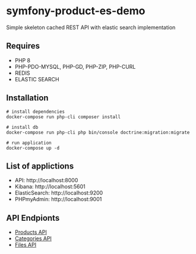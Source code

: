 # symfony-product-es-demo
Simple skeleton cached REST API with elastic search implementation

## Requires

- PHP 8
- PHP-PDO-MYSQL, PHP-GD, PHP-ZIP, PHP-CURL
- REDIS
- ELASTIC SEARCH

## Installation

```shell
# install dependencies
docker-compose run php-cli composer install

# install db
docker-compose run php-cli php bin/console doctrine:migration:migrate

# run application
docker-compose up -d
```

## List of applictions

- API: http://localhost:8000
- Kibana: http://localhost:5601
- ElasticSearch: http://localhost:9200
- PHPmyAdmin: http://localhost:9001

## API Endpionts

- [Products API](/docs/products/README.md)
- [Categories API](/docs/categories/README.md)
- [Files API](/docs/files/README.md)